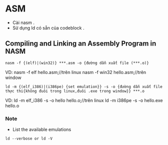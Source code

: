 # ASM
- Cài nasm .
- Sử dụng ld có sẵn của codeblock .
## Compiling and Linking an Assembly Program in NASM
``` 
nasm -f {(elf)|(win32)} ***.asm -o {đường dẫn xuất file (***.o)}
```
VD: nasm -f elf hello.asm;//trên linux
    nasm -f win32 hello.asm;//trên window
```
ld -m {(elf_i386)|(i386pe) {set emulation}} -s -o {đường dẫn xuất file thực thi{không đuôi trong linux,đuôi .exe trong window}} ***.o
```
VD: ld -m elf_i386 -s -o hello hello.o;//trên linux
    ld -m i386pe -s -o hello.exe hello.o
### Note
-  List the available emulations 
```
ld --verbose or ld -V
```
